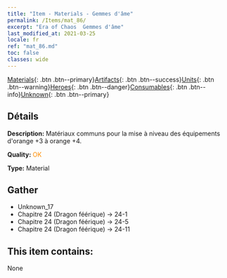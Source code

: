 ```yaml
---
title: "Item - Materials - Gemmes d'âme"
permalink: /Items/mat_86/
excerpt: "Era of Chaos  Gemmes d'âme"
last_modified_at: 2021-03-25
locale: fr
ref: "mat_86.md"
toc: false
classes: wide
---
```

 [Materials](/fr/Items/){: .btn .btn--primary}[Artifacts](/fr/Items/Artifacts/){: .btn .btn--success}[Units](/fr/Items/Units/){: .btn .btn--warning}[Heroes](/fr/Items/Heroes/){: .btn .btn--danger}[Consumables](/fr/Items/Consumables/){: .btn .btn--info}[Unknown](/fr/Items/Unknown/){: .btn .btn--primary}

## Détails
 **Description:** Matériaux communs pour la mise à niveau des équipements d'orange +3 à orange +4.

 **Quality:** <span style="color: #FF8C00">OK</span>

 **Type:** Material

## Gather

*    Unknown_17 
*    Chapitre 24 (Dragon féérique) -> 24-1 
*    Chapitre 24 (Dragon féérique) -> 24-5 
*    Chapitre 24 (Dragon féérique) -> 24-11 

## This item contains:

  None

